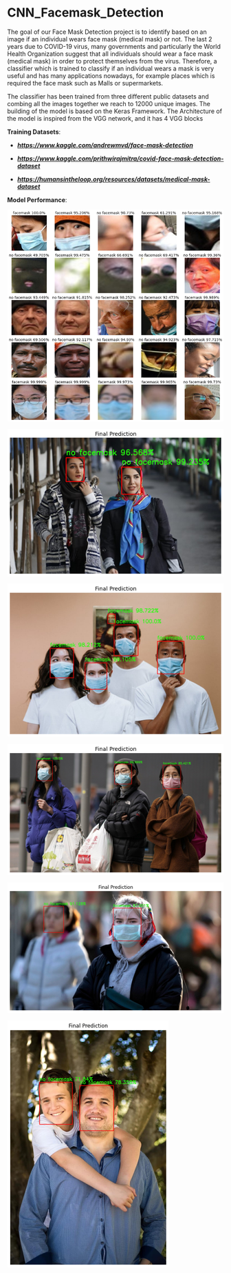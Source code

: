 # CNN_Facemask_Detection
The goal of our Face Mask Detection project is to identify based on an image if an individual
wears face mask (medical mask) or not. The last 2 years due to COVID-19 virus, many
governments and particularly the World Health Organization suggest that all individuals
should wear a face mask (medical mask) in order to protect themselves from the virus.
Therefore, a classifier which is trained to classify if an individual wears a mask is very useful
and has many applications nowadays, for example places which is required the face mask such
as Malls or supermarkets.


The classifier has been trained from three different public datasets and combing all the
images together we reach to 12000 unique images.
The building of the model is based on the Keras Framework. The Architecture of the model
is inspired from the VGG network, and it has 4 VGG blocks


**Training Datasets**:
* ***https://www.kaggle.com/andrewmvd/face-mask-detection***
  
* ***https://www.kaggle.com/prithwirajmitra/covid-face-mask-detection-dataset***

* ***https://humansintheloop.org/resources/datasets/medical-mask-dataset***



**Model Performance**:

![Example Image](images/im_1.png)

![Example Image](images/im_2.png)

![Example Image](images/im_3.png)

![Example Image](images/im_4.png)

![Example Image](images/im_5.png)

![Example Image](images/im_6.png)
